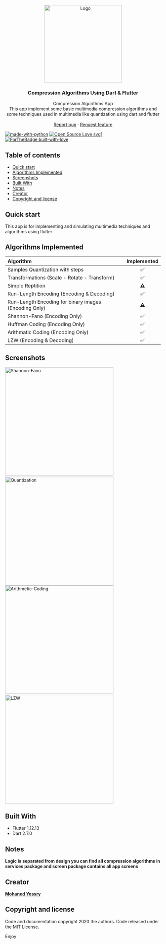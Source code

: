 <p align="center">
  <a href="https://flutter.io/">
    <img src="https://i.imgur.com/U01gNJG.png" alt="Logo" width=250 height=250>
  </a>
  <h3 align="center">Compression Algorithms Using Dart & Flutter</h3>
  <p align="center">
    Compression Algorithms App
    <br>
    This app implement some basic multimedia compression algorithms and some techniques used in multimedia like quantization using dart and flutter 
    <br>
    <br>
    <a href="https://github.com/Mohanedy98/multimedia-algorithms/issues/new">Report bug</a>
    ·
    <a href="https://github.com/Mohanedy98/multimedia-algorithms/issues/new">Request feature</a>
<br>

[![made-with-python](https://img.shields.io/badge/Made%20with-flutter-1f425f.svg)](https://flutter.dev/)
[![Open Source Love svg1](https://badges.frapsoft.com/os/v1/open-source.svg?v=103)](https://github.com/ellerbrock/open-source-badges/)
[![ForTheBadge built-with-love](http://ForTheBadge.com/images/badges/built-with-love.svg)](https://github.com/Mohanedy98)

  </p>
</p>


## Table of contents

- [Quick start](#quick-start)
- [Algorithms Implemented](#algorithms-implemented)
- [Screenshots](#screenshots)
- [Built With](#built-with)
- [Notes](#notes)
- [Creator](#creator)
- [Copyright and license](#copyright-and-license)

## Quick start

This app is for implementing and simulating multimedia techniques and algorithms using flutter

## Algorithms Implemented
  |                      Algorithm                      |      Implemented       |
| :---------------------------------------------------- | :----------------: | 
| Samples Quantization with steps                    | :white_check_mark: | 
| Transformations (Scale - Rotate - Transform)  | :white_check_mark: |  
| Simple Reptition  | :warning: |  
| Run-Length Encoding (Encoding & Decoding)  | :white_check_mark: |  
| Run-Length Encoding for binary images    (Encoding Only)       |  :warning: | 
| Shannon-Fano                  (Encoding Only)     | :white_check_mark: |  
| Huffman Coding                           (Encoding Only)                   | :white_check_mark: |  
| Arithmatic Coding                             (Encoding Only)                 | :white_check_mark: |
| LZW (Encoding & Decoding)                        | :white_check_mark: | 

## Screenshots
 <img src="https://i.imgur.com/MeRoa0k.png" alt="Shannon-Fano"  height=350> &nbsp; <img src="https://i.imgur.com/rNTK2uI.gif" alt="Quantization"  height=350>
<br>
 <img src="https://i.imgur.com/BWo04mv.png" alt="Arithmetic-Coding"  height=350> &nbsp; <img src="https://i.imgur.com/vI7Q9T0.png" alt="LZW"  height=350>


## Built With
* Flutter 1.12.13
* Dart 2.7.0

## Notes
**Logic is separated from design you can find all compression algorithms  in services package and screen package contains all app screens**

## Creator
[**Mohaned Yossry**](https://github.com/Mohanedy98)


## Copyright and license

Code and documentation copyright 2020 the authors. Code released under the MIT License.

Enjoy
